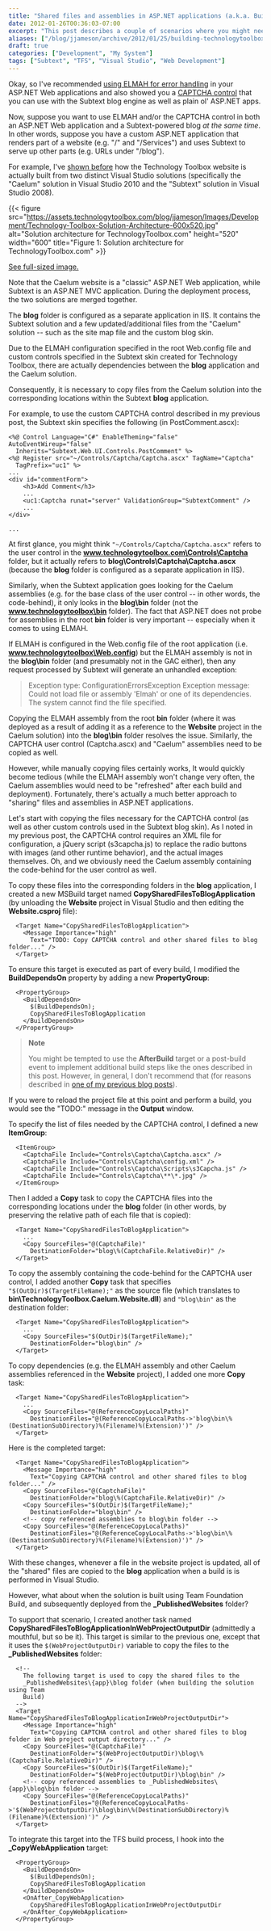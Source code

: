 ```yaml
---
title: "Shared files and assemblies in ASP.NET applications (a.k.a. Building TechnologyToolbox.com, part 17)"
date: 2012-01-26T00:36:03-07:00
excerpt: "This post describes a couple of scenarios where you might need to share files and assemblies within an ASP.NET website, as well as some tricks for making this completely painless (from a development and deployment perspective)."
aliases: ["/blog/jjameson/archive/2012/01/25/building-technologytoolbox-com-part-17.aspx", "/blog/jjameson/archive/2012/01/26/building-technologytoolbox-com-part-17.aspx"]
draft: true
categories: ["Development", "My System"]
tags: ["Subtext", "TFS", "Visual Studio", "Web Development"]
---
```


Okay, so I've recommended
[using ELMAH for error handling](/blog/jjameson/2012/01/22/building-technologytoolbox-com-part-14)
in your ASP.NET Web applications and also showed you a
[CAPTCHA control](/blog/jjameson/2012/01/25/building-technologytoolbox-com-part-16)
that you can use with the Subtext blog engine as well as plain ol' ASP.NET apps.

Now, suppose you want to use ELMAH and/or the CAPTCHA control in both an ASP.NET
Web application and a Subtext-powered blog *at the same time*. In other words,
suppose you have a custom ASP.NET application that renders part of a website
(e.g. "/" and "/Services") and uses Subtext to serve up other parts (e.g. URLs
under "/blog").

For example, I've
[shown before](/blog/jjameson/2011/10/18/introducing-technologytoolbox-com) how
the Technology Toolbox website is actually built from two distinct Visual Studio
solutions (specifically the "Caelum" solution in Visual Studio 2010 and the
"Subtext" solution in Visual Studio 2008).

{{< figure
src="https://assets.technologytoolbox.com/blog/jjameson/Images/Development/Technology-Toolbox-Solution-Architecture-600x520.jpg"
alt="Solution architecture for TechnologyToolbox.com" height="520" width="600"
title="Figure 1: Solution architecture for TechnologyToolbox.com" >}}

[See full-sized image.](https://assets.technologytoolbox.com/blog/jjameson/Images/Development/Technology-Toolbox-Solution-Architecture-726x629.jpg)

Note that the Caelum website is a "classic" ASP.NET Web application, while
Subtext is an ASP.NET MVC application. During the deployment process, the two
solutions are merged together.

The **blog** folder is configured as a separate application in IIS. It contains
the Subtext solution and a few updated/additional files from the "Caelum"
solution -- such as the site map file and the custom blog skin.

Due to the ELMAH configuration specified in the root Web.config file and custom
controls specified in the Subtext skin created for Technology Toolbox, there are
actually dependencies between the **blog** application and the Caelum solution.

Consequently, it is necessary to copy files from the Caelum solution into the
corresponding locations within the Subtext **blog** application.

For example, to use the custom CAPTCHA control described in my previous post,
the Subtext skin specifies the following (in PostComment.ascx):

```
<%@ Control Language="C#" EnableTheming="false" AutoEventWireup="false"
  Inherits="Subtext.Web.UI.Controls.PostComment" %>
<%@ Register src="~/Controls/Captcha/Captcha.ascx" TagName="Captcha"
  TagPrefix="uc1" %>
...
<div id="commentForm">
    <h3>Add Comment</h3>
    ...
    <uc1:Captcha runat="server" ValidationGroup="SubtextComment" />
    ...
</div>
```

```
...
```

At first glance, you might think `"~/Controls/Captcha/Captcha.ascx"` refers to
the user control in the **www.technologytoolbox.com\Controls\Captcha** folder,
but it actually refers to **blog\Controls\Captcha\Captcha.ascx** (because the
**blog** folder is configured as a separate application in IIS).

Similarly, when the Subtext application goes looking for the Caelum assemblies
(e.g. for the base class of the user control -- in other words, the
code-behind), it only looks in the **blog\bin** folder (not the
**www.technologytoolbox\bin** folder). The fact that ASP.NET does not probe for
assemblies in the root **bin** folder is very important -- especially when it
comes to using ELMAH.

If ELMAH is configured in the Web.config file of the root application (i.e.
**www.technologytoolbox\Web.config**) but the ELMAH assembly is not in the
**blog\bin** folder (and presumably not in the GAC either), then any request
processed by Subtext will generate an unhandled exception:

> Exception type: ConfigurationErrorsException
> Exception message: Could not load file or assembly 'Elmah' or one of its
> dependencies. The system cannot find the file specified.

Copying the ELMAH assembly from the root **bin** folder (where it was deployed
as a result of adding it as a reference to the **Website** project in the Caelum
solution) into the **blog\bin** folder resolves the issue. Similarly, the
CAPTCHA user control (Captcha.ascx) and "Caelum" assemblies need to be copied as
well.

However, while manually copying files certainly works, It would quickly become
tedious (while the ELMAH assembly won't change very often, the Caelum assemblies
would need to be "refreshed" after each build and deployment). Fortunately,
there's actually a much better approach to "sharing" files and assemblies in
ASP.NET applications.

Let's start with copying the files necessary for the CAPTCHA control (as well as
other custom controls used in the Subtext blog skin). As I noted in my previous
post, the CAPTCHA control requires an XML file for configuration, a jQuery
script (s3capcha.js) to replace the radio buttons with images (and other runtime
behavior), and the actual images themselves. Oh, and we obviously need the
Caelum assembly containing the code-behind for the user control as well.

To copy these files into the corresponding folders in the **blog** application,
I created a new MSBuild target named **CopySharedFilesToBlogApplication** (by
unloading the **Website** project in Visual Studio and then editing the
**Website.csproj** file):

```
  <Target Name="CopySharedFilesToBlogApplication">
    <Message Importance="high"
      Text="TODO: Copy CAPTCHA control and other shared files to blog folder..." />
  </Target>
```

To ensure this target is executed as part of every build, I modified the
**BuildDependsOn** property by adding a new **PropertyGroup**:

```
  <PropertyGroup>
    <BuildDependsOn>
      $(BuildDependsOn);
      CopySharedFilesToBlogApplication
    </BuildDependsOn>
  </PropertyGroup>
```

> **Note**
>
> You might be tempted to use the **AfterBuild** target or a post-build event to
> implement additional build steps like the ones described in this post.
> However, in general, I don't recommend that (for reasons described in
> [one of my previous blog posts](/blog/jjameson/2008/04/10/a-better-way-to-build-sharepoint-solution-packages-and-cab-files)).

If you were to reload the project file at this point and perform a build, you
would see the "TODO:" message in the **Output** window.

To specify the list of files needed by the CAPTCHA control, I defined a new
**ItemGroup**:

```
  <ItemGroup>
    <CaptchaFile Include="Controls\Captcha\Captcha.ascx" />
    <CaptchaFile Include="Controls\Captcha\config.xml" />
    <CaptchaFile Include="Controls\Captcha\Scripts\s3Capcha.js" />
    <CaptchaFile Include="Controls\Captcha\**\*.jpg" />
  </ItemGroup>
```

Then I added a **Copy** task to copy the CAPTCHA files into the corresponding
locations under the **blog** folder (in other words, by preserving the relative
path of each file that is copied):

```
  <Target Name="CopySharedFilesToBlogApplication">
    ...
    <Copy SourceFiles="@(CaptchaFile)"
      DestinationFolder="blog\%(CaptchaFile.RelativeDir)" />
  </Target>
```

To copy the assembly containing the code-behind for the CAPTCHA user control, I
added another **Copy** task that specifies `"$(OutDir)$(TargetFileName);"` as
the source file (which translates to
**bin\TechnologyToolbox.Caelum.Website.dll**) and `"blog\bin"` as the
destination folder:

```
  <Target Name="CopySharedFilesToBlogApplication">
    ...
    <Copy SourceFiles="$(OutDir)$(TargetFileName);"
      DestinationFolder="blog\bin" />
  </Target>
```

To copy dependencies (e.g. the ELMAH assembly and other Caelum assemblies
referenced in the **Website** project), I added one more **Copy** task:

```
  <Target Name="CopySharedFilesToBlogApplication">
    ...
    <Copy SourceFiles="@(ReferenceCopyLocalPaths)"
      DestinationFiles="@(ReferenceCopyLocalPaths->'blog\bin\%(DestinationSubDirectory)%(Filename)%(Extension)')" />
  </Target>
```

Here is the completed target:

```
  <Target Name="CopySharedFilesToBlogApplication">
    <Message Importance="high"
      Text="Copying CAPTCHA control and other shared files to blog folder..." />
    <Copy SourceFiles="@(CaptchaFile)"
      DestinationFolder="blog\%(CaptchaFile.RelativeDir)" />
    <Copy SourceFiles="$(OutDir)$(TargetFileName);"
      DestinationFolder="blog\bin" />
    <!-- copy referenced assemblies to blog\bin folder -->
    <Copy SourceFiles="@(ReferenceCopyLocalPaths)"
      DestinationFiles="@(ReferenceCopyLocalPaths->'blog\bin\%(DestinationSubDirectory)%(Filename)%(Extension)')" />
  </Target>
```

With these changes, whenever a file in the website project is updated, all of
the "shared" files are copied to the **blog** application when a build is is
performed in Visual Studio.

However, what about when the solution is built using Team Foundation Build, and
subsequently deployed from the **\_PublishedWebsites** folder?

To support that scenario, I created another task named
**CopySharedFilesToBlogApplicationInWebProjectOutputDir** (admittedly a
mouthful, but so be it). This target is similar to the previous one, except that
it uses the `$(WebProjectOutputDir)` variable to copy the files to the
**\_PublishedWebsites** folder:

```
  <!--
    The following target is used to copy the shared files to the
    _PublishedWebsites\{app}\blog folder (when building the solution using Team
    Build)
  -->
  <Target Name="CopySharedFilesToBlogApplicationInWebProjectOutputDir">
    <Message Importance="high"
      Text="Copying CAPTCHA control and other shared files to blog folder in Web project output directory..." />
    <Copy SourceFiles="@(CaptchaFile)"
      DestinationFolder="$(WebProjectOutputDir)\blog\%(CaptchaFile.RelativeDir)" />
    <Copy SourceFiles="$(OutDir)$(TargetFileName);"
      DestinationFolder="$(WebProjectOutputDir)\blog\bin" />
    <!-- copy referenced assemblies to _PublishedWebsites\{app}\blog\bin folder -->
    <Copy SourceFiles="@(ReferenceCopyLocalPaths)"
      DestinationFiles="@(ReferenceCopyLocalPaths->'$(WebProjectOutputDir)\blog\bin\%(DestinationSubDirectory)%(Filename)%(Extension)')" />
  </Target>
```

To integrate this target into the TFS build process, I hook into the
**\_CopyWebApplication** target:

```
  <PropertyGroup>
    <BuildDependsOn>
      $(BuildDependsOn);
      CopySharedFilesToBlogApplication
    </BuildDependsOn>
    <OnAfter_CopyWebApplication>
      CopySharedFilesToBlogApplicationInWebProjectOutputDir
    </OnAfter_CopyWebApplication>
  </PropertyGroup>
```

